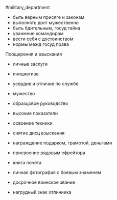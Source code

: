 #military_department 

- быть верным присяге и законам
- выполнять долг мужественно
- быть бдительным, госуд тайна
- уважение командирам
- вести себя с достоинством
- нормы межд госуд права

Поощерения и взыскания
- личные заслуги
- инициатива
- усердие и отличие по службе
- мужество
- образцовое руководство
- высокие показатели
- освоение техники

- снятие дисц взыскания
- награждение подарком, грамотой, деньгами
- присвоение рядовым ефрейтора
- книга почета
- личная фотография с боевым знаменем
- досрочное воинское звание
- нагрудный знак отличника